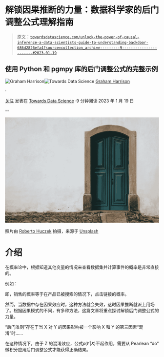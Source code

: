 # 解锁因果推断的力量：数据科学家的后门调整公式理解指南

> 原文：[`towardsdatascience.com/unlock-the-power-of-causal-inference-a-data-scientists-guide-to-understanding-backdoor-686d2826efa4?source=collection_archive---------9-----------------------#2023-01-19`](https://towardsdatascience.com/unlock-the-power-of-causal-inference-a-data-scientists-guide-to-understanding-backdoor-686d2826efa4?source=collection_archive---------9-----------------------#2023-01-19)

## 使用 Python 和 pgmpy 库的后门调整公式的完整示例

[](https://grahamharrison-86487.medium.com/?source=post_page-----686d2826efa4--------------------------------)![Graham Harrison](https://grahamharrison-86487.medium.com/?source=post_page-----686d2826efa4--------------------------------)[](https://towardsdatascience.com/?source=post_page-----686d2826efa4--------------------------------)![Towards Data Science](https://towardsdatascience.com/?source=post_page-----686d2826efa4--------------------------------) [Graham Harrison](https://grahamharrison-86487.medium.com/?source=post_page-----686d2826efa4--------------------------------)

·

[关注](https://medium.com/m/signin?actionUrl=https%3A%2F%2Fmedium.com%2F_%2Fsubscribe%2Fuser%2Fbd1c93739f33&operation=register&redirect=https%3A%2F%2Ftowardsdatascience.com%2Funlock-the-power-of-causal-inference-a-data-scientists-guide-to-understanding-backdoor-686d2826efa4&user=Graham+Harrison&userId=bd1c93739f33&source=post_page-bd1c93739f33----686d2826efa4---------------------post_header-----------) 发表在 [Towards Data Science](https://towardsdatascience.com/?source=post_page-----686d2826efa4--------------------------------) ·9 分钟阅读·2023 年 1 月 19 日[](https://medium.com/m/signin?actionUrl=https%3A%2F%2Fmedium.com%2F_%2Fvote%2Ftowards-data-science%2F686d2826efa4&operation=register&redirect=https%3A%2F%2Ftowardsdatascience.com%2Funlock-the-power-of-causal-inference-a-data-scientists-guide-to-understanding-backdoor-686d2826efa4&user=Graham+Harrison&userId=bd1c93739f33&source=-----686d2826efa4---------------------clap_footer-----------)

--

[](https://medium.com/m/signin?actionUrl=https%3A%2F%2Fmedium.com%2F_%2Fbookmark%2Fp%2F686d2826efa4&operation=register&redirect=https%3A%2F%2Ftowardsdatascience.com%2Funlock-the-power-of-causal-inference-a-data-scientists-guide-to-understanding-backdoor-686d2826efa4&source=-----686d2826efa4---------------------bookmark_footer-----------)![](img/0959161efc60244eb04bbac98fcace83.png)

照片由 [Roberto Huczek](https://unsplash.com/@tamoio?utm_source=unsplash&utm_medium=referral&utm_content=creditCopyText) 拍摄，来源于 [Unsplash](https://unsplash.com/s/photos/door?utm_source=unsplash&utm_medium=referral&utm_content=creditCopyText)

# 介绍

在概率论中，根据知道其他变量的情况来查看数据集并计算事件的概率是非常直接的。

例如：

即，销售的概率等于在产品已被搜索的情况下，点击链接的概率。

然而，当数据中存在因果效应时，这种方法就会失效，这时因果推断就派上用场了。根据因果模式的不同，有多种方法，这篇文章将重点探讨解锁后门调整公式的力量。

“后门准则”存在于当 X 对 Y 的因果影响被一个影响 X 和 Y 的第三因素“混淆”时……

在这种情况下，由于 Z 的混淆效应，公式𝑝(𝑌|𝑋)不起作用，需要从 Pearlean “do” 微积分应用后门调整公式才能获得正确结果。
